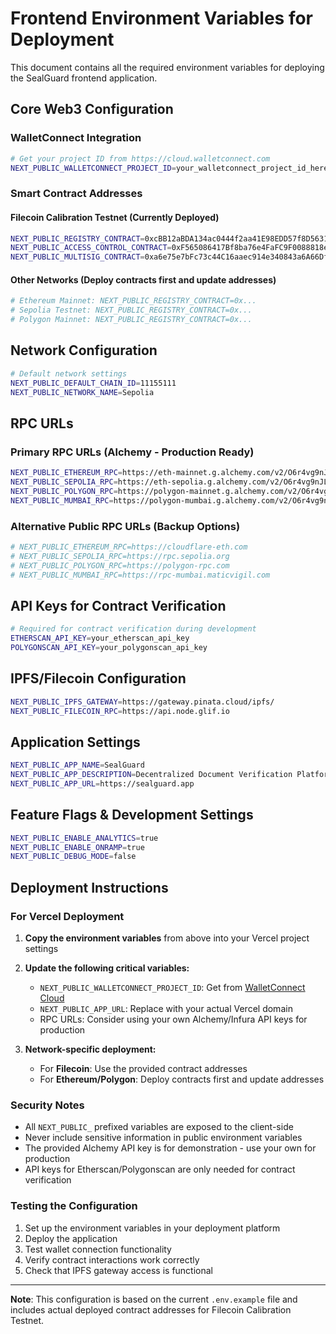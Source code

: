 # Frontend Environment Variables for Deployment

This document contains all the required environment variables for deploying the SealGuard frontend application.

## Core Web3 Configuration

### WalletConnect Integration
```bash
# Get your project ID from https://cloud.walletconnect.com
NEXT_PUBLIC_WALLETCONNECT_PROJECT_ID=your_walletconnect_project_id_here
```

### Smart Contract Addresses

#### Filecoin Calibration Testnet (Currently Deployed)
```bash
NEXT_PUBLIC_REGISTRY_CONTRACT=0xcBB12aBDA134ac0444f2aa41E98EDD57f8D5631F
NEXT_PUBLIC_ACCESS_CONTROL_CONTRACT=0xF565086417Bf8ba76e4FaFC9F0088818eA027539
NEXT_PUBLIC_MULTISIG_CONTRACT=0xa6e75e7bFc73c44C16aaec914e340843a6A66Df8
```

#### Other Networks (Deploy contracts first and update addresses)
```bash
# Ethereum Mainnet: NEXT_PUBLIC_REGISTRY_CONTRACT=0x...
# Sepolia Testnet: NEXT_PUBLIC_REGISTRY_CONTRACT=0x...
# Polygon Mainnet: NEXT_PUBLIC_REGISTRY_CONTRACT=0x...
```

## Network Configuration

```bash
# Default network settings
NEXT_PUBLIC_DEFAULT_CHAIN_ID=11155111
NEXT_PUBLIC_NETWORK_NAME=Sepolia
```

## RPC URLs

### Primary RPC URLs (Alchemy - Production Ready)
```bash
NEXT_PUBLIC_ETHEREUM_RPC=https://eth-mainnet.g.alchemy.com/v2/O6r4vg9nJLb0MLjOk1wTM
NEXT_PUBLIC_SEPOLIA_RPC=https://eth-sepolia.g.alchemy.com/v2/O6r4vg9nJLb0MLjOk1wTM
NEXT_PUBLIC_POLYGON_RPC=https://polygon-mainnet.g.alchemy.com/v2/O6r4vg9nJLb0MLjOk1wTM
NEXT_PUBLIC_MUMBAI_RPC=https://polygon-mumbai.g.alchemy.com/v2/O6r4vg9nJLb0MLjOk1wTM
```

### Alternative Public RPC URLs (Backup Options)
```bash
# NEXT_PUBLIC_ETHEREUM_RPC=https://cloudflare-eth.com
# NEXT_PUBLIC_SEPOLIA_RPC=https://rpc.sepolia.org
# NEXT_PUBLIC_POLYGON_RPC=https://polygon-rpc.com
# NEXT_PUBLIC_MUMBAI_RPC=https://rpc-mumbai.maticvigil.com
```

## API Keys for Contract Verification

```bash
# Required for contract verification during development
ETHERSCAN_API_KEY=your_etherscan_api_key
POLYGONSCAN_API_KEY=your_polygonscan_api_key
```

## IPFS/Filecoin Configuration

```bash
NEXT_PUBLIC_IPFS_GATEWAY=https://gateway.pinata.cloud/ipfs/
NEXT_PUBLIC_FILECOIN_RPC=https://api.node.glif.io
```

## Application Settings

```bash
NEXT_PUBLIC_APP_NAME=SealGuard
NEXT_PUBLIC_APP_DESCRIPTION=Decentralized Document Verification Platform
NEXT_PUBLIC_APP_URL=https://sealguard.app
```

## Feature Flags & Development Settings

```bash
NEXT_PUBLIC_ENABLE_ANALYTICS=true
NEXT_PUBLIC_ENABLE_ONRAMP=true
NEXT_PUBLIC_DEBUG_MODE=false
```

## Deployment Instructions

### For Vercel Deployment

1. **Copy the environment variables** from above into your Vercel project settings
2. **Update the following critical variables:**
   - `NEXT_PUBLIC_WALLETCONNECT_PROJECT_ID`: Get from [WalletConnect Cloud](https://cloud.walletconnect.com/)
   - `NEXT_PUBLIC_APP_URL`: Replace with your actual Vercel domain
   - RPC URLs: Consider using your own Alchemy/Infura API keys for production

3. **Network-specific deployment:**
   - For **Filecoin**: Use the provided contract addresses
   - For **Ethereum/Polygon**: Deploy contracts first and update addresses

### Security Notes

- All `NEXT_PUBLIC_` prefixed variables are exposed to the client-side
- Never include sensitive information in public environment variables
- The provided Alchemy API key is for demonstration - use your own for production
- API keys for Etherscan/Polygonscan are only needed for contract verification

### Testing the Configuration

1. Set up the environment variables in your deployment platform
2. Deploy the application
3. Test wallet connection functionality
4. Verify contract interactions work correctly
5. Check that IPFS gateway access is functional

---

**Note**: This configuration is based on the current `.env.example` file and includes actual deployed contract addresses for Filecoin Calibration Testnet.